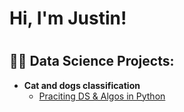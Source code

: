 <h1>Hi, I'm Justin! <h1>

<h2>👨‍💻 Data Science Projects:</h2>

- <b>Cat and dogs classification </b>
  - [Praciting DS & Algos in Python](https://github.com/joshmadakor1/Algorithms-Practice)

